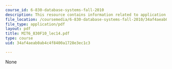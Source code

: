 ```yaml
---
course_id: 6-830-database-systems-fall-2010
description: This resource contains information related to application errors.
file_location: /coursemedia/6-830-database-systems-fall-2010/34af4aeab0ab4c4f8400a1728e3ec1c3_MIT6_830F10_lec14.pdf
file_type: application/pdf
layout: pdf
title: MIT6_830F10_lec14.pdf
type: course
uid: 34af4aeab0ab4c4f8400a1728e3ec1c3

---
```

None